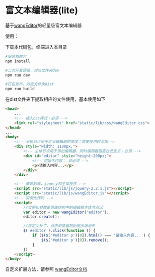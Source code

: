 # 富文本编辑器(lite)

基于[wangEditor](http://www.kancloud.cn/wangfupeng/wangeditor2/113961)的轻量级富文本编辑器

使用：

下载本代码包，终端进入本目录
```bash
#安装依赖包
npm install

#二次开发预览，对应文件夹dev
npm run dev

#打包发布，对应文件夹dist
npm run build

```

在dist文件夹下提取相应的文件使用，基本使用如下


```html
<head>
    ...
    <!-- 插入css样式：必须 -->
    <link rel="stylesheet" href="static/lib/css/wangEditor.css">
</head>
...
<body>
    <!-- 父级节点用于定义编辑器的宽度：需要使用时添加-->
    <div style="width: 1100px;">
        <!-- 主体节点用于添加编辑器，同时编辑器高度在此定义：必须 -->
        <div id="editor" style="height:200px;">
            <!-- 初始化内容： 非必须 -->
            <p>请输入内容...</p>
        </div>
    </div>

    <!-- 依赖的库，jquery和主体程序 -->
    <script src="static/lib/js/jquery-2.2.1.js"></script>
    <script src="static/lib/js/wangEditor.js"></script>
    <!-- 实例化代码 -->
    <script>
        //实例化参数是页面结构中的编辑器主体节点id
        var editor = new wangEditor('editor');
        editor.create();

        //自定义补丁，点击浏览器初始提示语消失
        $('#editor').click(function () {
            if ($($('#editor p')[0]).html() === '请输入内容...') {
                $($('#editor p')[0]).remove();
            }
        })
    </script>
</body>
```


自定义扩展方法，请参照
[wangEditor文档](http://www.kancloud.cn/wangfupeng/wangeditor2/113961)